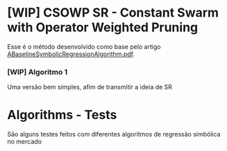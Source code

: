 # [WIP] CSOWP SR - Constant Swarm  with Operator Weighted Pruning
Esse é o método desenvolvido como base pelo artigo [ABaselineSymbolicRegressionAlgorithm.pdf](https://github.com/Guilherme-Ataliba/Phase_Three-SR/files/14030691/ABaselineSymbolicRegressionAlgorithm.pdf). 

### [WIP] Algoritmo 1
Uma versão bem simples, afim de transmitir a ideia de SR

# Algorithms - Tests 
São alguns testes feitos com diferentes algoritmos de regressão simbólica no mercado
